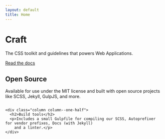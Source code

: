 ```yaml
---
layout: default
title: Home
---
```


<div class="jumbotron push-bottom--huge bg-color--blue color--white">
  <h1>Craft</h1>

  <p class="lead push-bottom color--white">The CSS toolkit and guidelines that powers Web Applications.</p>

  <a href="{{ site.baseurl }}/scaffolding" class="button button-outline button-white">
    Read the docs
  </a>
</div>

<div class="container about-that push-bottom">
  <div class="grid">
    <div class="column column--one-half">
      <h2>Open Source</h2>
      <p>Available for use under the MIT license and built with open source projects like SCSS, Jekyll, GulpJS, and more.</p>
    </div>
    
    <div class="column column--one-half">
      <h2>Build tools</h2>
      <p>Includes a small Gulpfile for compiling our SCSS, Autoprefixer for vendor prefixes, Docs (with Jekyll) 
        and a linter.</p>
    </div>
  </div>
</div>
